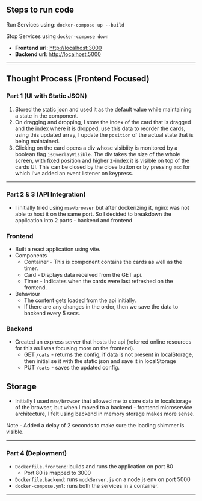 ## Steps to run code

Run Services using: ```docker-compose up --build```

Stop Services using ```docker-compose down```
- **Frontend url**: [http://localhost:3000](http://localhost:3000)
- **Backend url**: [http://localhost:5000](http://localhost:5000)

---


## Thought Process (Frontend Focused)

### Part 1 (UI with Static JSON)

1. Stored the static json and used it as the default value while maintaining a state in the component.
3. On dragging and dropping, I store the index of the card that is dragged and the index where it is dropped, use this data to reorder the cards, using this updated array, I update the `position` of the actual state that is being maintained.
4. Clicking on the card opens a div whose visibiity is monitored by a boolean flag `isOverlayVisible`. The div takes the size of the whole screen, with fixed position and higher z-index it is visible on top of the cards UI. This can be closed by the close button or by pressing `esc` for which I've added an event listener on keypress.

---

### Part 2 & 3 (API Integration)
- I initially tried using `msw/browser` but after dockerizing it, nginx was not able to host it on the same port. So I decided to breakdown the application into 2 parts - backend and frontend

### Frontend
- Built a react application using vite.
- Components
    - Container - This is component contains the cards as well as the timer.
    - Card - Displays data received from the GET api.
    - Timer - Indicates when the cards were last refreshed on the frontend.
- Behaviour
    - The content gets loaded from the api initially.
    - If there are any changes in the order, then we save the data to backend every 5 secs.


### Backend 
- Created an express server that hosts the api (referred online resources for this as I was focusing more on the frontend).
    - GET `/cats` - returns the config, if data is not present in localStorage, then initialise it with the static json and save it in localStorage
    - PUT `/cats` - saves the updated config.

## Storage
- Initially I used `msw/browser` that allowed me to store data in localstorage of the browser, but when I moved to a backend - frontend microservice architecture, I felt using backend in memory storage makes more sense.

Note - Added a delay of 2 seconds to make sure the loading shimmer is visible.

---

### Part 4 (Deployment)
- `Dockerfile.frontend`: builds and runs the application on port 80
    - Port 80 is mapped to 3000
- `Dockerfile.backend`: runs `mockServer.js` on a node js env on port 5000
- `docker-compose.yml`: runs both the services in a container. 

---
